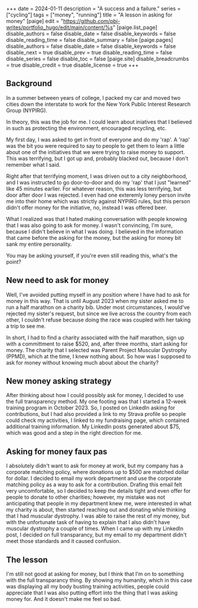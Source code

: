 +++
date = 2024-01-11
description = "A success and a failure."
series = ["cycling"]
tags = ["money", "running"]
title = "A lesson in asking for money"
[paige]
edit = "https://github.com/pbj-writes/portfolio_hugo/edit/main/content/%s"
[paige.list_page]
disable_authors = false
disable_date = false
disable_keywords = false
disable_reading_time = false
disable_summary = false
[paige.pages]
disable_authors = false
disable_date = false
disable_keywords = false
disable_next = true
disable_prev = true
disable_reading_time = false
disable_series = false
disable_toc = false
[paige.site]
disable_breadcrumbs = true
disable_credit = true
disable_license = true
+++

## Background

<p>In a summer between years of college, I packed my car and moved two cities down the interstate to work for the New York Public Interest Research Group (NYPIRG).</p>

<p>In theory, this was the job for me. I could learn about iniatives that I believed in such as protecting the environment, encouraged recycling, etc.</p>

<p>My first day, I was asked to get in front of everyone and do my 'rap'. A 'rap' was the bit you were required to say to people to get them to learn a little about one of the initiatives that we were trying to raise money to support. This was terrifying, but I got up and, probably blacked out, because I don't remember what I said.</p> 

<p>Right after that terrifying moment, I was driven out to a city neighborhood, and I was instructed to go door-to-door and do my 'rap' that I just "learned" like 45 minutes earlier. For whatever reason, this was less terrifying, but door after door I was rejected. I even had one exteremly loney person invite me into their home which was strictly against NYPIRG rules, but this person didn't offer money for the initiative, no, instead I was offered beer.</p> 

<p>What I realized was that I hated making conversation with people knowing that I was also going to ask for money. I wasn't convincing, I'm sure, because I didn't believe in what I was doing. I believed in the information that came before the asking for the money, but the asking for money bit sank my entire personality.</p>

<p>You may be asking yourself, if you're even still reading this, what's the point?</p> 

## New need to ask for money

<p>Well, I've avoided putting myself in any position where I have had to ask for money in this way. That is until August 2023 when my sister asked me to run a half marathon on a charity bib. Under most circumstances, I would've rejected my sister's request, but since we live across the country from each other, I couldn't refuse because doing the race was coupled with her taking a trip to see me.</p>

<p>In short, I had to find a charity associated with the half marathon, sign up with a committment to raise $520, and, after three months, start asking for money. The charity that I selected was Parent Project Muscular Dystrophy (PPMD), which at the time, I knew nothing about. So how was I supposed to ask for money without knowing much about about the charity? </p>

## New money asking strategy

<p>After thinking about how I could possibly ask for money, I decided to use the full transparency method. My one footing was that I started a 12-week training program in October 2023. So, I posted on LinkedIn asking for contributions, but I had also provided a link to my Strava profile so people could check my activities, I linked to my fundraising page, which contained additional training information. My LinkedIn posts generated about $75, which was good and a step in the right direction for me.</p> 

## Asking for money faux pas

<p>I absolutely didn't want to ask for money at work, but my company has a corporate matching policy, where donations up to $500 are matched dollar for dollar. I decided to email my work department and use the corporate matching policy as a way to ask for a contribution. Drafing this email felt very uncomfortable, so I decided to keep the details tight and even offer for people to donate to other charities; however, my mistake was not anticipating that people in my department knew me, were interested in what my charity is about, then started reaching out and donating while thinking that I had muscular dystrophy. I was able to raise the rest of my money, but with the unfortunate task of having to explain that I also didn't have muscular dystrophy a couple of times. When I came up with my LinkedIn post, I decided on full transparancy, but my email to my department didn't meet those standards and it caused confusion. </p>

## The lesson

<p>I'm still not good at asking for money, but I think that I'm on to something with the full transparancy thing. By showing my humanity, which in this case was displaying all my body busting training activities, people could appreciate that I was also putting effort into the thing that I was asking money for. And it doesn't make me feel so bad.</p>